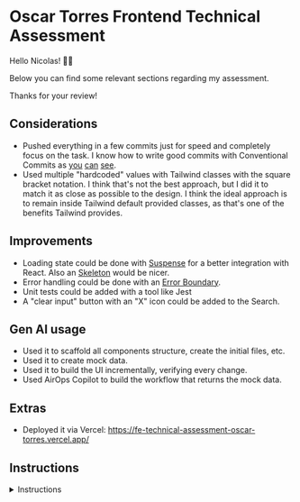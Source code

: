 # Oscar Torres Frontend Technical Assessment

Hello Nicolas! 👋🏼

Below you can find some relevant sections regarding my assessment.

Thanks for your review!

## Considerations

- Pushed everything in a few commits just for speed and completely focus on the task. I know how to write good commits with Conventional Commits as [you](https://github.com/oscartorres-10/connect-wallet-svelte/commits/main/) [can](https://github.com/oscartorres-10/obsidian-count-tasks/commits/main/) [see](https://github.com/oscartorres-10/spacex/commits/main/).
- Used multiple "hardcoded" values with Tailwind classes with the square bracket notation. I think that's not the best approach, but I did it to match it as close as possible to the design. I think the ideal approach is to remain inside Tailwind default provided classes, as that's one of the benefits Tailwind provides.

## Improvements

- Loading state could be done with [Suspense](https://react.dev/reference/react/Suspense#displaying-a-fallback-while-content-is-loading) for a better integration with React. Also an [Skeleton](https://ui.shadcn.com/docs/components/skeleton) would be nicer.
- Error handling could be done with an [Error Boundary](https://react.dev/reference/react/useTransition#displaying-an-error-to-users-with-error-boundary).
- Unit tests could be added with a tool like Jest
- A "clear input" button with an "X" icon could be added to the Search.

## Gen AI usage

- Used it to scaffold all components structure, create the initial files, etc.
- Used it to create mock data.
- Used it to build the UI incrementally, verifying every change.
- Used AirOps Copilot to build the workflow that returns the mock data.

## Extras

- Deployed it via Vercel: <https://fe-technical-assessment-oscar-torres.vercel.app/>

## Instructions

<details>
  <summary>
    Instructions
  </summary>

## Frontend Technical Assessment 🚀

### Overview

We want to see your skills with React and TypeScript. You'll be given a Figma design to replicate in a Vite project using Tailwind CSS. Plus, you'll use an AirOps app to fetch and display data.

### What You'll Do
1. **Fork the Repo**: You'll get a barebones Vite + React + TypeScript + Tailwind project. Fork it and get started.
2. **Design Implementation**: Copy the Figma design into your project. Make it look as close as possible.
3. **Data Integration**: [Create an AirOps App](https://docs.airops.com/getting-started/readme/workflow-quick-start) that returns the necessary mock data for the design and [execute it](https://github.com/airopshq/airops-js) to display the mock data! 📊

![Example of Airops App for the Data Integration](https://github.com/airopshq/fe-technical-assessment/blob/main/public/airpos-app-run-once-example.png)

> Note: if you need to do any create, edit or delete, it doesn’t need to persist anywhere outside of the React state.

### Time Frame
Try to finish within 3 hours. ⏰

### What We Care About
- **Code Quality**: Clean, readable, and well-structured code. 💻
- **Design Accuracy**: Your app should look like the Figma design. 🎨
- **Functionality**: Your app should fetch and display data correctly. 🔄

### How to Submit
1. Fork our repo.
2. Make your changes.
3. Push to your forked repo.
4. Share the link to your repo with us. 📤
5. **Important**: Do **not** create a pull request to the original repository.

### Tools
- React ⚛️
- TypeScript 📝
- Tailwind CSS 🎨
- Vite ⚡

### Getting Started
1. **Fork the Repo**:
   ```bash
   git clone [your-forked-repo-link]
   cd [repository-directory]
2. Install Dependencies:
   ```bash
   Copy code
   npm install
   ```
3. Start the Dev Server:
   ```bash
   Copy code
   npm run dev
   ```
4. Design Link: [Figma Design](https://www.figma.com/design/Tar7tYkKqTuaFdGQFgGthy/Technical-Assessment?node-id=0-1&t=F0fzk15QtPDufiX4-1)
5. **Relevant AirOps Links**:
    - [Workflow quick start](https://docs.airops.com/getting-started/readme/workflow-quick-start)
    - [Client SDK](https://github.com/airopshq/airops-js)
    - [API](https://docs.airops.com/workflow-execution/api)

That's it! If you have any questions, just ask. Good luck! 🍀
</details>
